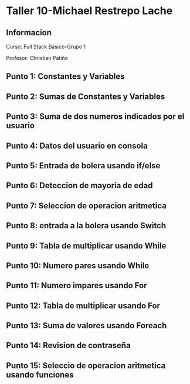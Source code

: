 <h1>Taller 10-Michael Restrepo Lache</h2>
<h2>Informacion</h2>
<p>Curso: Full Stack Basico-Grupo 1 </p>
<p>Profesor: Christian Patiño</p>

<h2>Punto 1: Constantes y Variables</h2>

<h2>Punto 2: Sumas de Constantes y Variables</h2>

<h2>Punto 3: Suma de dos numeros indicados por el usuario</h2>

<h2>Punto 4: Datos del usuario en consola</h2>

<h2>Punto 5: Entrada de bolera usando if/else</h2>

<h2>Punto 6: Deteccion de mayoria de edad</h2>

<h2>Punto 7: Seleccion de operacion aritmetica</h2>

<h2>Punto 8: entrada a la bolera usando Switch</h2>

<h2>Punto 9: Tabla de multiplicar usando While</h2>

<h2>Punto 10: Numero pares usando While</h2>

<h2>Punto 11: Numero impares usando For</h2>

<h2>Punto 12: Tabla de multiplicar usando For</h2>

<h2>Punto 13: Suma de valores usando Foreach</h2>

<h2>Punto 14: Revision de contraseña</h2>

<h2>Punto 15: Seleccio de operacion aritmetica usando funciones</h2>
